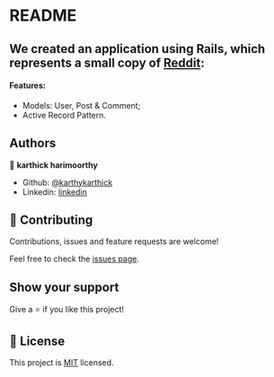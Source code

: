 # README
## We created an application using Rails, which represents a small copy of [Reddit](https://reddit.com):

#### Features:
- Models: User, Post & Comment;
- Active Record Pattern.

## Authors

👤 **karthick harimoorthy**


- Github: [@karthykarthick](https://github.com/karthykarthick)
- Linkedin: [linkedin](https://www.linkedin.com/in/karthick-harimoorthy)

## 🤝 Contributing

Contributions, issues and feature requests are welcome!

Feel free to check the [issues page](issues/).

## Show your support

Give a ⭐️ if you like this project!

## 📝 License

This project is [MIT](lic.url) licensed.